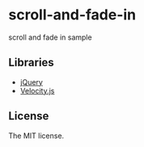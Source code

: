 # scroll-and-fade-in

scroll and fade in sample

## Libraries

- [jQuery](http://jquery.com/)
- [Velocity.js](http://julian.com/research/velocity/)

## License

The MIT license.
